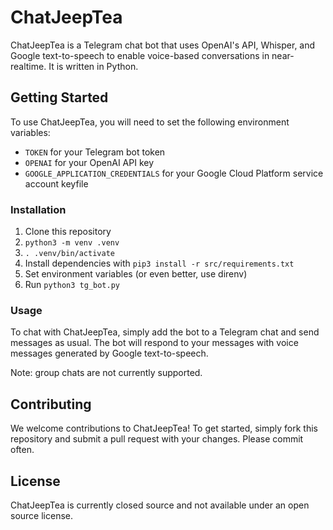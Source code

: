 # ChatJeepTea

ChatJeepTea is a Telegram chat bot that uses OpenAI's API, Whisper, and Google text-to-speech to enable voice-based conversations in near-realtime. It is written in Python.

## Getting Started

To use ChatJeepTea, you will need to set the following environment variables:
- `TOKEN` for your Telegram bot token
- `OPENAI` for your OpenAI API key
- `GOOGLE_APPLICATION_CREDENTIALS` for your Google Cloud Platform service account keyfile

### Installation

1. Clone this repository
1. `python3 -m venv .venv`
1. `. .venv/bin/activate`
1. Install dependencies with `pip3 install -r src/requirements.txt`
1. Set environment variables (or even better, use direnv)
1. Run `python3 tg_bot.py`

### Usage

To chat with ChatJeepTea, simply add the bot to a Telegram chat and send messages as usual. The bot will respond to your messages with voice messages generated by Google text-to-speech. 

Note: group chats are not currently supported.

## Contributing

We welcome contributions to ChatJeepTea! To get started, simply fork this repository and submit a pull request with your changes. Please commit often. 

## License

ChatJeepTea is currently closed source and not available under an open source license.